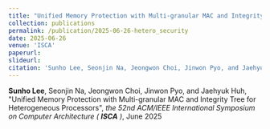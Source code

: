 ```yaml
---
title: "Unified Memory Protection with Multi-granular MAC and Integrity Tree for Heterogeneous Processors"
collection: publications
permalink: /publication/2025-06-26-hetero_security
date: 2025-06-26
venue: 'ISCA'
paperurl:
slideurl:
citation: 'Sunho Lee, Seonjin Na, Jeongwon Choi, Jinwon Pyo, and Jaehyuk Huh, &quot;Unified Memory Protection with Multi-granular MAC and Integrity Tree for Heterogeneous Processors&quot;, the 52nd ACM/IEEE International Symposium on Computer Architecture (ISCA), June 2025'
---
```

**Sunho Lee**, Seonjin Na, Jeongwon Choi, Jinwon Pyo, and Jaehyuk Huh, &quot;Unified Memory Protection with Multi-granular MAC and Integrity Tree for Heterogeneous Processors&quot;, *the 52nd ACM/IEEE International Symposium on Computer Architecture (* ***ISCA*** *)*, June 2025
